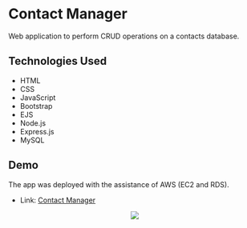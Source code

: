 # Contact Manager
Web application to perform CRUD operations on a contacts database.

## Technologies Used
- HTML
- CSS
- JavaScript
- Bootstrap
- EJS
- Node.js
- Express.js
- MySQL

## Demo
The app was deployed with the assistance of AWS (EC2 and RDS).
- Link: [Contact Manager](http://18.234.209.181:3000/)

<p align="center">
    <img src="https://drive.google.com/uc?export=view&id=1iHFNSIoP1UePkyIVnwzZy-nzX7WFYoNx">
</p>
